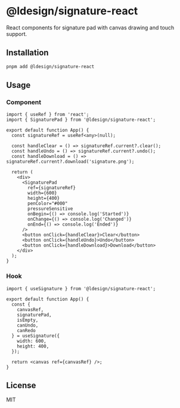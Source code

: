 # @ldesign/signature-react

React components for signature pad with canvas drawing and touch support.

## Installation

```bash
pnpm add @ldesign/signature-react
```

## Usage

### Component

```tsx
import { useRef } from 'react';
import { SignaturePad } from '@ldesign/signature-react';

export default function App() {
  const signatureRef = useRef<any>(null);

  const handleClear = () => signatureRef.current?.clear();
  const handleUndo = () => signatureRef.current?.undo();
  const handleDownload = () => signatureRef.current?.download('signature.png');

  return (
    <div>
      <SignaturePad
        ref={signatureRef}
        width={600}
        height={400}
        penColor="#000"
        pressureSensitive
        onBegin={() => console.log('Started')}
        onChange={() => console.log('Changed')}
        onEnd={() => console.log('Ended')}
      />
      <button onClick={handleClear}>Clear</button>
      <button onClick={handleUndo}>Undo</button>
      <button onClick={handleDownload}>Download</button>
    </div>
  );
}
```

### Hook

```tsx
import { useSignature } from '@ldesign/signature-react';

export default function App() {
  const { 
    canvasRef, 
    signaturePad, 
    isEmpty, 
    canUndo, 
    canRedo 
  } = useSignature({
    width: 600,
    height: 400,
  });

  return <canvas ref={canvasRef} />;
}
```

## License

MIT

